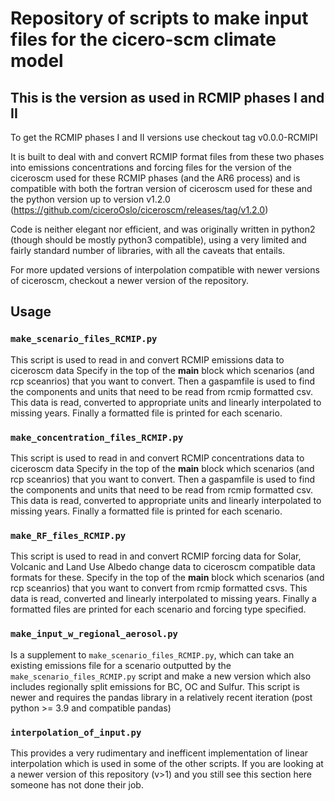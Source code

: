 # Repository of scripts to make input files for the cicero-scm climate model

## This is the version as used in RCMIP phases I and II
To get the RCMIP phases I and II versions use checkout tag v0.0.0-RCMIPI

It is built to deal with and convert RCMIP format files from these
two phases into emissions concentrations and forcing files for the version of 
the ciceroscm used for these RCMIP phases (and the AR6 process) and is
compatible with both the fortran version of ciceroscm used for these and
the python version up to version v1.2.0 
(https://github.com/ciceroOslo/ciceroscm/releases/tag/v1.2.0)

Code is neither elegant nor efficient, and was originally written in python2 
(though should be mostly python3 compatible), 
using a very limited and fairly standard number of libraries, with all the
caveats that entails.

For more updated versions of interpolation compatible with newer
versions of ciceroscm, checkout a newer version of the repository.

## Usage

### `make_scenario_files_RCMIP.py`
This script is used to read in and convert RCMIP emissions data to ciceroscm data
Specify in the top of the __main__ block which scenarios (and rcp sceanrios) that 
you want to convert. Then a gaspamfile is used to find the components and units 
that need to be read from rcmip formatted csv. This data is read, converted to 
appropriate units and linearly interpolated to missing years. Finally a formatted
file is printed for each scenario.

### `make_concentration_files_RCMIP.py`
This script is used to read in and convert RCMIP concentrations data to ciceroscm data
Specify in the top of the __main__ block which scenarios (and rcp sceanrios) that 
you want to convert. Then a gaspamfile is used to find the components and units 
that need to be read from rcmip formatted csv. This data is read, converted to 
appropriate units and linearly interpolated to missing years. Finally a formatted
file is printed for each scenario.

### `make_RF_files_RCMIP.py`
This script is used to read in and convert RCMIP forcing data for Solar, Volcanic and 
Land Use Albedo change data to ciceroscm compatible data formats for these.
Specify in the top of the __main__ block which scenarios (and rcp sceanrios) that 
you want to convert from rcmip formatted csvs. This data is read, converted and 
linearly interpolated to missing years. Finally a formatted
files are printed for each scenario and forcing type specified.

### `make_input_w_regional_aerosol.py`
Is a supplement to  `make_scenario_files_RCMIP.py`, which can take an existing
emissions file for a scenario outputted by the  `make_scenario_files_RCMIP.py`
script and make a new version which also includes regionally split emissions
for BC, OC and Sulfur. This script is newer and requires the pandas library in
a relatively recent iteration (post python >= 3.9 and compatible pandas)

### `interpolation_of_input.py`
This provides a very rudimentary and inefficent implementation of linear
interpolation which is used in some of the other scripts. If you are looking
at a newer version of this repository (v>1) and you still see this section here
someone has not done their job.